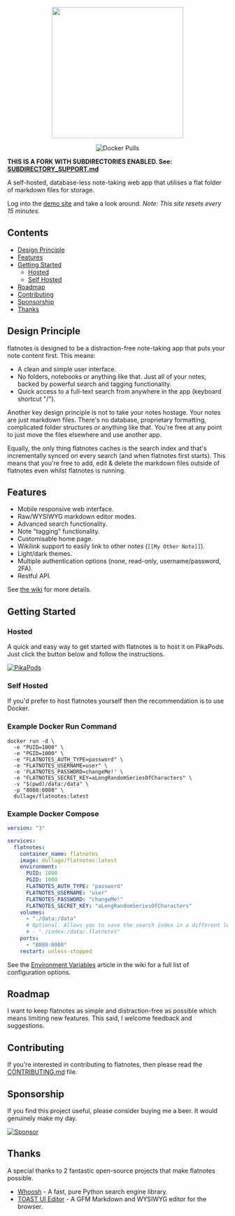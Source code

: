 <p align="center">
  <img src="docs/logo.svg" width="300px"></img>
</p>
<p align="center">
  <img alt="Docker Pulls" src="https://img.shields.io/docker/pulls/dullage/flatnotes?style=for-the-badge">
</p>

**THIS IS A FORK WITH SUBDIRECTORIES ENABLED. See: [SUBDIRECTORY_SUPPORT.md](https://github.com/TheTechRun/flatnotes-ttr/blob/develop/SUBDIRECTORY_SUPPORT.md)**

A self-hosted, database-less note-taking web app that utilises a flat folder of markdown files for storage.

Log into the [demo site](https://demo.flatnotes.io) and take a look around. *Note: This site resets every 15 minutes.*

## Contents

* [Design Principle](#design-principle)
* [Features](#features)
* [Getting Started](#getting-started)
  * [Hosted](#hosted)
  * [Self Hosted](#self-hosted)
* [Roadmap](#roadmap)
* [Contributing](#contributing)
* [Sponsorship](#sponsorship)
* [Thanks](#thanks)

## Design Principle

flatnotes is designed to be a distraction-free note-taking app that puts your note content first. This means:

* A clean and simple user interface.
* No folders, notebooks or anything like that. Just all of your notes, backed by powerful search and tagging functionality.
* Quick access to a full-text search from anywhere in the app (keyboard shortcut "/").

Another key design principle is not to take your notes hostage. Your notes are just markdown files. There's no database, proprietary formatting, complicated folder structures or anything like that. You're free at any point to just move the files elsewhere and use another app.

Equally, the only thing flatnotes caches is the search index and that's incrementally synced on every search (and when flatnotes first starts). This means that you're free to add, edit & delete the markdown files outside of flatnotes even whilst flatnotes is running.

## Features

* Mobile responsive web interface.
* Raw/WYSIWYG markdown editor modes.
* Advanced search functionality.
* Note "tagging" functionality.
* Customisable home page.
* Wikilink support to easily link to other notes (`[[My Other Note]]`).
* Light/dark themes.
* Multiple authentication options (none, read-only, username/password, 2FA).
* Restful API.

See [the wiki](https://github.com/dullage/flatnotes/wiki) for more details.

## Getting Started

### Hosted

A quick and easy way to get started with flatnotes is to host it on PikaPods. Just click the button below and follow the instructions.

[![PikaPods](https://www.pikapods.com/static/run-button-34.svg)](https://www.pikapods.com/pods?run=flatnotes)


### Self Hosted

If you'd prefer to host flatnotes yourself then the recommendation is to use Docker.

### Example Docker Run Command

```shell
docker run -d \
  -e "PUID=1000" \
  -e "PGID=1000" \
  -e "FLATNOTES_AUTH_TYPE=password" \
  -e "FLATNOTES_USERNAME=user" \
  -e 'FLATNOTES_PASSWORD=changeMe!' \
  -e "FLATNOTES_SECRET_KEY=aLongRandomSeriesOfCharacters" \
  -v "$(pwd)/data:/data" \
  -p "8080:8080" \
  dullage/flatnotes:latest
```

### Example Docker Compose
```yaml
version: "3"

services:
  flatnotes:
    container_name: flatnotes
    image: dullage/flatnotes:latest
    environment:
      PUID: 1000
      PGID: 1000
      FLATNOTES_AUTH_TYPE: "password"
      FLATNOTES_USERNAME: "user"
      FLATNOTES_PASSWORD: "changeMe!"
      FLATNOTES_SECRET_KEY: "aLongRandomSeriesOfCharacters"
    volumes:
      - "./data:/data"
      # Optional. Allows you to save the search index in a different location: 
      # - "./index:/data/.flatnotes"
    ports:
      - "8080:8080"
    restart: unless-stopped
```

See the [Environment Variables](https://github.com/dullage/flatnotes/wiki/Environment-Variables) article in the wiki for a full list of configuration options.

## Roadmap

I want to keep flatnotes as simple and distraction-free as possible which means limiting new features. This said, I welcome feedback and suggestions.

## Contributing

If you're interested in contributing to flatnotes, then please read the [CONTRIBUTING.md](CONTRIBUTING.md) file.

## Sponsorship

If you find this project useful, please consider buying me a beer. It would genuinely make my day.

[![Sponsor](https://img.shields.io/static/v1?label=Sponsor&message=%E2%9D%A4&logo=GitHub&color=%23fe8e86)](https://github.com/sponsors/Dullage)

## Thanks

A special thanks to 2 fantastic open-source projects that make flatnotes possible.

* [Whoosh](https://whoosh.readthedocs.io/en/latest/intro.html) - A fast, pure Python search engine library.
* [TOAST UI Editor](https://ui.toast.com/tui-editor) - A GFM Markdown and WYSIWYG editor for the browser.
